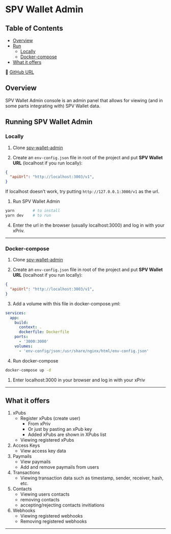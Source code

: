 # SPV Wallet Admin

## Table of Contents

  - [Overview](#overview)
  - [Run](#usage)
    - [Locally](#locally)
    - [Docker-compose](#docker-compose)
  - [What it offers](#what-it-offers)

🔗 [GitHub URL](https://github.com/bitcoin-sv/spv-wallet-admin)

## Overview

SPV Wallet Admin console is an admin panel that allows for viewing (and in some parts integrating with) SPV Wallet data.



## Running SPV Wallet Admin

### Locally

1. Clone [spv-wallet-admin](https://github.com/bitcoin-sv/spv-wallet-admin)

2. Create an `env-config.json` file in root of the project and put **SPV Wallet URL** (localhost if you run locally):

```json
{
  "apiUrl": "http://localhost:3003/v1",
}
```

If localhost doesn't work, try putting `http://127.0.0.1:3000/v1` as the url.

1. Run SPV Wallet Admin

```bash
yarn        # to install
yarn dev    # to run
```

4. Enter the url in the browser (usually localhost:3000) and log in with your xPriv.

---

### Docker-compose

1. Clone [spv-wallet-admin](https://github.com/bitcoin-sv/spv-wallet-admin)

2. Create an `env-config.json` file in root of the project and put **SPV Wallet URL** (localhost if you run locally):

```json
{
  "apiUrl": "http://localhost:3003/v1",
}
```

3. Add a volume with this file in docker-compose.yml:

```yaml
services:
  app:
    build:
      context: .
      dockerfile: Dockerfile
    ports:
      - '3000:3000'
    volumes:
      - 'env-config/json:/usr/share/nginx/html/env-config.json'
```

4. Run docker-compose

```bash
docker-compose up -d
```

1. Enter localhost:3000 in your browser and log in with your xPriv

---

## What it offers

1. xPubs
    * Register xPubs (create user)
      * From xPriv
      * Or just by pasting an xPub key
      * Added xPubs are shown in XPubs list
    * Viewing registered xPubs
2. Access Keys
    * View access key data
3. Paymails
    * View paymails
    * Add and remove paymails from users
4. Transactions
    * Viewing transaction data such as timestamp, sender, receiver, hash, etc.
5. Contacts
    * Viewing users contacts
    * removing contacts
    * accepting/rejecting contacts invitiations
6. Webhooks
   * Viewing registered webhooks
   * Removing registered webhooks
---


